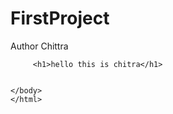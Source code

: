# FirstProject
Author Chittra
<html>
    <head>
        <meta charset="Utf-8">
        <title>First Project</title>
    </head>
    <body>

         <h1>hello this is chitra</h1>

      
    </body>
    </html>
